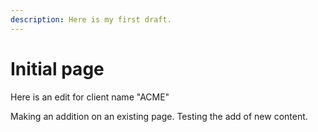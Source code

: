 ```yaml
---
description: Here is my first draft.
---
```


# Initial page

Here is an edit for client name "ACME"

Making an addition on an existing page. Testing the add of new content. 


